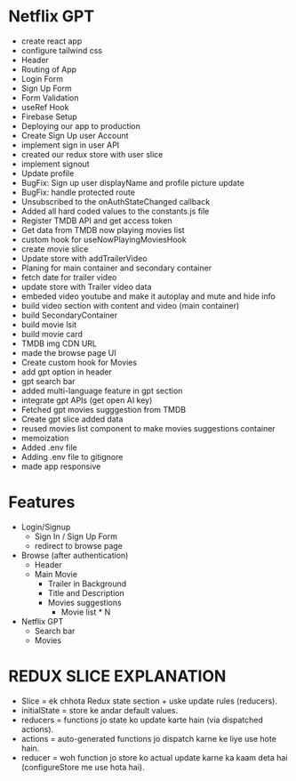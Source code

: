 # Netflix GPT

- create react app
- configure tailwind css
- Header
- Routing of App
- Login Form
- Sign Up Form
- Form Validation
- useRef Hook
- Firebase Setup
- Deploying our app to production 
- Create Sign Up user Account 
- implement sign in user API
- created our redux store with user slice
- implement signout 
- Update profile
- BugFix: Sign up user displayName and profile picture update 
- BugFix: handle protected route
- Unsubscribed to the onAuthStateChanged callback
- Added all hard coded values to the constants.js file
- Register TMDB API and get access token
- Get data from TMDB now playing movies list
- custom hook for useNowPlayingMoviesHook
- create movie slice
- Update store with addTrailerVideo 
- Planing for main container and secondary container
- fetch date for trailer video
- update store with Trailer video data
- embeded video youtube and make it autoplay and mute and hide info
- build video section with content and video (main container)
- build SecondaryContainer
- build movie lsit
- build movie card
- TMDB img CDN URL
- made the browse page UI
- Create custom hook for Movies
- add gpt option in header
- gpt search bar
- added multi-language feature in gpt section
- integrate gpt APIs (get open AI key)
- Fetched gpt movies sugggestion from TMDB
- Create gpt slice added data
- reused movies list component to make movies suggestions container 
- memoization 
- Added .env file 
- Adding .env file to gitignore 
- made app responsive


# Features
- Login/Signup
  - Sign In / Sign Up Form
  - redirect to browse page 
- Browse (after authentication)
  - Header
  - Main Movie
     - Trailer in Background
     - Title and Description
     - Movies suggestions
         - Movie list * N
- Netflix GPT 
  - Search bar
  - Movies 
  



# REDUX SLICE EXPLANATION

- Slice = ek chhota Redux state section + uske update rules (reducers).
- initialState = store ke andar default values.
- reducers = functions jo state ko update karte hain (via dispatched actions).
- actions = auto-generated functions jo dispatch karne ke liye use hote hain.
- reducer = woh function jo store ko actual update karne ka kaam deta hai (configureStore me use hota hai).